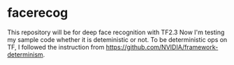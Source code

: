 # facerecog

This repository will be for deep face recognition with TF2.3
Now I'm testing my sample code whether it is deteministic or not. 
To be deterministic ops on TF, I followed the instruction from https://github.com/NVIDIA/framework-determinism.
